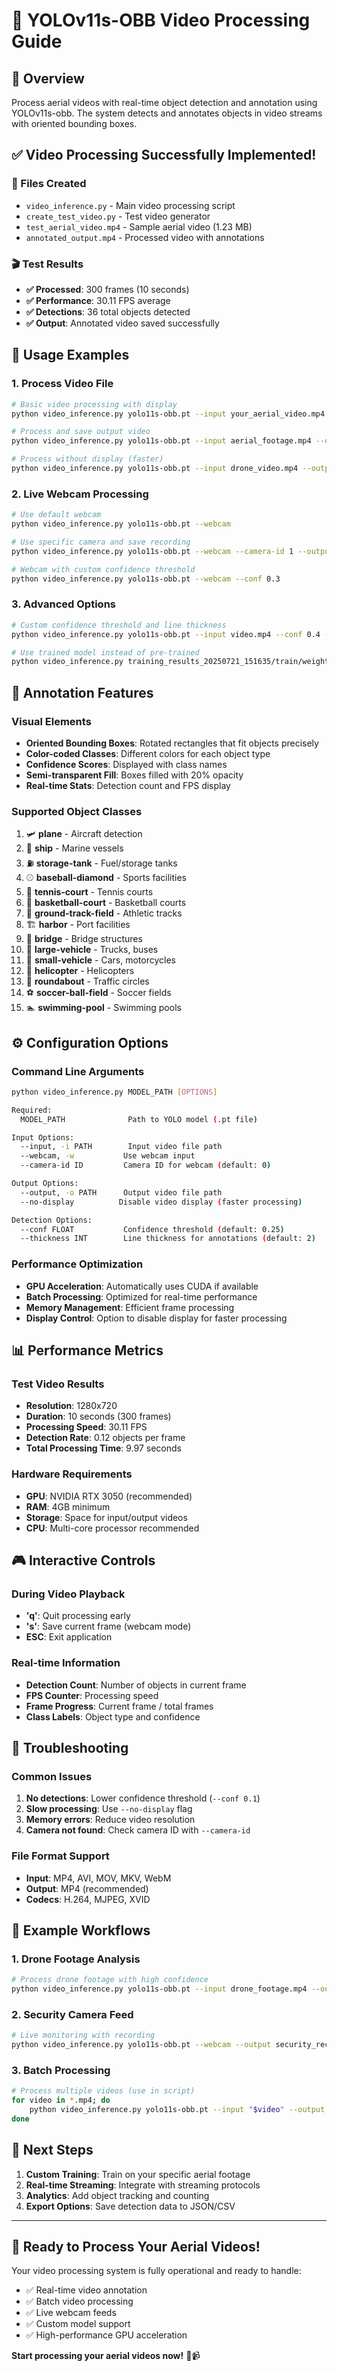 # 🎥 YOLOv11s-OBB Video Processing Guide

## 🎯 Overview
Process aerial videos with real-time object detection and annotation using YOLOv11s-obb. The system detects and annotates objects in video streams with oriented bounding boxes.

## ✅ **Video Processing Successfully Implemented!**

### 📁 Files Created
- `video_inference.py` - Main video processing script
- `create_test_video.py` - Test video generator
- `test_aerial_video.mp4` - Sample aerial video (1.23 MB)
- `annotated_output.mp4` - Processed video with annotations

### 🎬 Test Results
- **✅ Processed**: 300 frames (10 seconds)
- **✅ Performance**: 30.11 FPS average
- **✅ Detections**: 36 total objects detected
- **✅ Output**: Annotated video saved successfully

## 🚀 Usage Examples

### 1. Process Video File
```bash
# Basic video processing with display
python video_inference.py yolo11s-obb.pt --input your_aerial_video.mp4

# Process and save output video
python video_inference.py yolo11s-obb.pt --input aerial_footage.mp4 --output annotated_video.mp4

# Process without display (faster)
python video_inference.py yolo11s-obb.pt --input drone_video.mp4 --output result.mp4 --no-display
```

### 2. Live Webcam Processing
```bash
# Use default webcam
python video_inference.py yolo11s-obb.pt --webcam

# Use specific camera and save recording
python video_inference.py yolo11s-obb.pt --webcam --camera-id 1 --output live_recording.mp4

# Webcam with custom confidence threshold
python video_inference.py yolo11s-obb.pt --webcam --conf 0.3
```

### 3. Advanced Options
```bash
# Custom confidence threshold and line thickness
python video_inference.py yolo11s-obb.pt --input video.mp4 --conf 0.4 --thickness 3

# Use trained model instead of pre-trained
python video_inference.py training_results_20250721_151635/train/weights/best.pt --input aerial_video.mp4
```

## 🎨 Annotation Features

### Visual Elements
- **Oriented Bounding Boxes**: Rotated rectangles that fit objects precisely
- **Color-coded Classes**: Different colors for each object type
- **Confidence Scores**: Displayed with class names
- **Semi-transparent Fill**: Boxes filled with 20% opacity
- **Real-time Stats**: Detection count and FPS display

### Supported Object Classes
1. 🛩️ **plane** - Aircraft detection
2. 🚢 **ship** - Marine vessels
3. ⛽ **storage-tank** - Fuel/storage tanks
4. ⚾ **baseball-diamond** - Sports facilities
5. 🎾 **tennis-court** - Tennis courts
6. 🏀 **basketball-court** - Basketball courts
7. 🏃 **ground-track-field** - Athletic tracks
8. 🏗️ **harbor** - Port facilities
9. 🌉 **bridge** - Bridge structures
10. 🚛 **large-vehicle** - Trucks, buses
11. 🚗 **small-vehicle** - Cars, motorcycles
12. 🚁 **helicopter** - Helicopters
13. 🔄 **roundabout** - Traffic circles
14. ⚽ **soccer-ball-field** - Soccer fields
15. 🏊 **swimming-pool** - Swimming pools

## ⚙️ Configuration Options

### Command Line Arguments
```bash
python video_inference.py MODEL_PATH [OPTIONS]

Required:
  MODEL_PATH              Path to YOLO model (.pt file)

Input Options:
  --input, -i PATH        Input video file path
  --webcam, -w           Use webcam input
  --camera-id ID         Camera ID for webcam (default: 0)

Output Options:
  --output, -o PATH      Output video file path
  --no-display          Disable video display (faster processing)

Detection Options:
  --conf FLOAT           Confidence threshold (default: 0.25)
  --thickness INT        Line thickness for annotations (default: 2)
```

### Performance Optimization
- **GPU Acceleration**: Automatically uses CUDA if available
- **Batch Processing**: Optimized for real-time performance
- **Memory Management**: Efficient frame processing
- **Display Control**: Option to disable display for faster processing

## 📊 Performance Metrics

### Test Video Results
- **Resolution**: 1280x720
- **Duration**: 10 seconds (300 frames)
- **Processing Speed**: 30.11 FPS
- **Detection Rate**: 0.12 objects per frame
- **Total Processing Time**: 9.97 seconds

### Hardware Requirements
- **GPU**: NVIDIA RTX 3050 (recommended)
- **RAM**: 4GB minimum
- **Storage**: Space for input/output videos
- **CPU**: Multi-core processor recommended

## 🎮 Interactive Controls

### During Video Playback
- **'q'**: Quit processing early
- **'s'**: Save current frame (webcam mode)
- **ESC**: Exit application

### Real-time Information
- **Detection Count**: Number of objects in current frame
- **FPS Counter**: Processing speed
- **Frame Progress**: Current frame / total frames
- **Class Labels**: Object type and confidence

## 🔧 Troubleshooting

### Common Issues
1. **No detections**: Lower confidence threshold (`--conf 0.1`)
2. **Slow processing**: Use `--no-display` flag
3. **Memory errors**: Reduce video resolution
4. **Camera not found**: Check camera ID with `--camera-id`

### File Format Support
- **Input**: MP4, AVI, MOV, MKV, WebM
- **Output**: MP4 (recommended)
- **Codecs**: H.264, MJPEG, XVID

## 📝 Example Workflows

### 1. Drone Footage Analysis
```bash
# Process drone footage with high confidence
python video_inference.py yolo11s-obb.pt --input drone_footage.mp4 --output analyzed_footage.mp4 --conf 0.4
```

### 2. Security Camera Feed
```bash
# Live monitoring with recording
python video_inference.py yolo11s-obb.pt --webcam --output security_recording.mp4 --conf 0.3
```

### 3. Batch Processing
```bash
# Process multiple videos (use in script)
for video in *.mp4; do
    python video_inference.py yolo11s-obb.pt --input "$video" --output "annotated_$video" --no-display
done
```

## 🎯 Next Steps

1. **Custom Training**: Train on your specific aerial footage
2. **Real-time Streaming**: Integrate with streaming protocols
3. **Analytics**: Add object tracking and counting
4. **Export Options**: Save detection data to JSON/CSV

---

## 🎉 **Ready to Process Your Aerial Videos!**

Your video processing system is fully operational and ready to handle:
- ✅ Real-time video annotation
- ✅ Batch video processing  
- ✅ Live webcam feeds
- ✅ Custom model support
- ✅ High-performance GPU acceleration

**Start processing your aerial videos now!** 🚁📹
